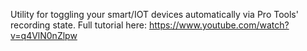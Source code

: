 Utility for toggling your smart/IOT devices automatically via Pro Tools' recording state.
Full tutorial here: https://www.youtube.com/watch?v=q4VlN0nZlpw
